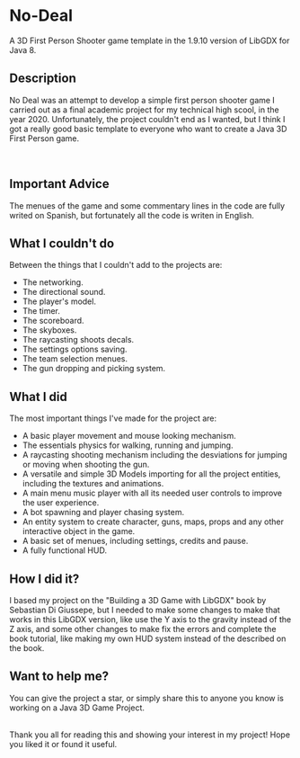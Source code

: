 # No-Deal
A 3D First Person Shooter game template in the 1.9.10 version of LibGDX for Java 8.

## Description
<p>No Deal was an attempt to develop a simple first person shooter game I carried out as a final academic project for my technical high scool, in the year 2020.
Unfortunately, the project couldn't end as I wanted, but I think I got a really good basic template to everyone who want to create a Java 3D First Person game.</p>
<br>

## Important Advice
The menues of the game and some commentary lines in the code are fully writed on Spanish, but fortunately all the code is writen in English.

## What I couldn't do
Between the things that I couldn't add to the projects are:
  - The networking.
  - The directional sound.
  - The player's model.
  - The timer.
  - The scoreboard.
  - The skyboxes.
  - The raycasting shoots decals.
  - The settings options saving.
  - The team selection menues.
  - The gun dropping and picking system.


## What I did
The most important things I've made for the project are:
  - A basic player movement and mouse looking mechanism.
  - The essentials physics for walking, running and jumping.
  - A raycasting shooting mechanism including the desviations for jumping or moving when shooting the gun.
  - A versatile and simple 3D Models importing for all the project entities, including the textures and animations.
  - A main menu music player with all its needed user controls to improve the user experience.
  - A bot spawning and player chasing system.
  - An entity system to create character, guns, maps, props and any other interactive object in the game.
  - A basic set of menues, including settings, credits and pause.
  - A fully functional HUD.

## How I did it?
<p>I based my project on the "Building a 3D Game with LibGDX" book by Sebastian Di Giussepe, but I needed to make some changes to make that works in this LibGDX version, like use the Y axis to the gravity instead of the Z axis, and some other changes to make fix the errors and complete the book tutorial, like making my own HUD system instead of the described on the book.</p>

## Want to help me?
You can give the project a star, or simply share this to anyone you know is working on a Java 3D Game Project.

<br>
Thank you all for reading this and showing your interest in my project! Hope you liked it or found it useful. 

